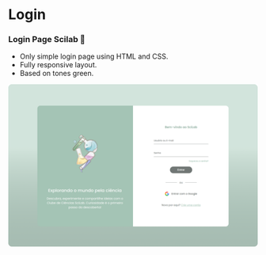 # Login
### Login Page Scilab 🔬

- Only simple login page using HTML and CSS.
- Fully responsive layout.
- Based on tones green. 


![Screenshot](assets/banner_photo.png)
